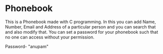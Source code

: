 # Phonebook

This is a Phonebook made with C programming. In this you can add Name, Number, Email and Address of a particular person and you can search that and also modify that.
You can set a password for your phonebook such that no one can access without your permission.

Password- "anupam"
